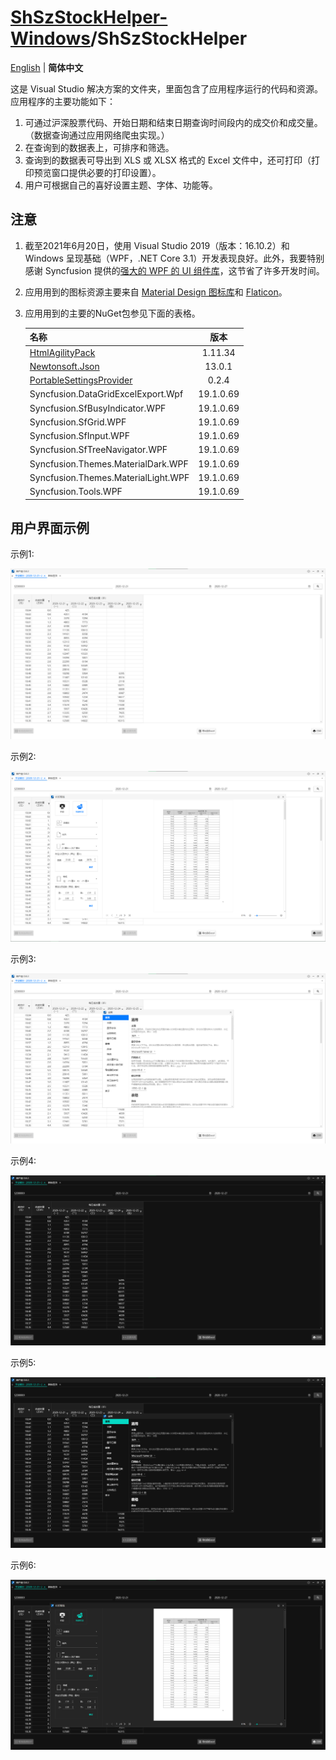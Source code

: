 # [ShSzStockHelper-Windows](../../..)/ShSzStockHelper

[English](./README.md) | **简体中文**

这是 Visual Studio 解决方案的文件夹，里面包含了应用程序运行的代码和资源。应用程序的主要功能如下：

1. 可通过沪深股票代码、开始日期和结束日期查询时间段内的成交价和成交量。（数据查询通过应用网络爬虫实现。）
2. 在查询到的数据表上，可排序和筛选。
3. 查询到的数据表可导出到 XLS 或 XLSX 格式的 Excel 文件中，还可打印（打印预览窗口提供必要的打印设置）。
4. 用户可根据自己的喜好设置主题、字体、功能等。

## 注意

1. 截至2021年6月20日，使用 Visual Studio 2019（版本：16.10.2）和 Windows 呈现基础（WPF，.NET Core 3.1）开发表现良好。此外，我要特别感谢 Syncfusion 提供的[强大的 WPF 的 UI 组件库](https://www.syncfusion.com/wpf-ui-controls)，这节省了许多开发时间。
2. 应用用到的图标资源主要来自 [Material Design 图标库](https://material.io/resources/icons/?style=baseline)和 [Flaticon](https://www.flaticon.com/)。
3. 应用用到的主要的NuGet包参见下面的表格。

    | 名称 | 版本 |
    | :-- | :--: |
    | [HtmlAgilityPack](https://html-agility-pack.net/) | 1.11.34 |
    | [Newtonsoft.Json](https://www.newtonsoft.com/json) | 13.0.1 |
    | [PortableSettingsProvider](https://github.com/Bluegrams/SettingsProviders) | 0.2.4 |
    | Syncfusion.DataGridExcelExport.Wpf | 19.1.0.69 |
    | Syncfusion.SfBusyIndicator.WPF | 19.1.0.69 |
    | Syncfusion.SfGrid.WPF | 19.1.0.69 |
    | Syncfusion.SfInput.WPF | 19.1.0.69 |
    | Syncfusion.SfTreeNavigator.WPF | 19.1.0.69 |
    | Syncfusion.Themes.MaterialDark.WPF | 19.1.0.69 |
    | Syncfusion.Themes.MaterialLight.WPF | 19.1.0.69 |
    | Syncfusion.Tools.WPF | 19.1.0.69 |

## 用户界面示例

示例1:

![UI1.png](./Images_README/UI1.png)

示例2:

![UI2.png](./Images_README/UI2.png)

示例3:

![UI3.png](./Images_README/UI3.png)

示例4:

![UI4.png](./Images_README/UI4.png)

示例5:

![UI5.png](./Images_README/UI5.png)

示例6:

![UI6.png](./Images_README/UI6.png)
